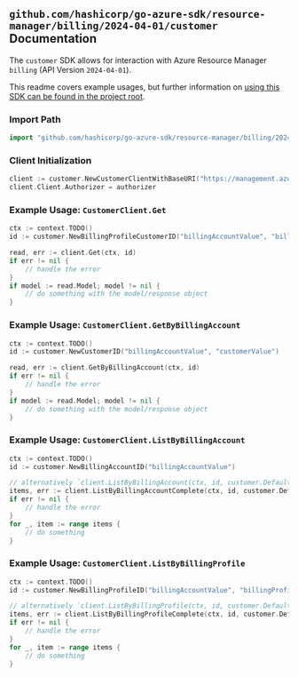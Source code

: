 
## `github.com/hashicorp/go-azure-sdk/resource-manager/billing/2024-04-01/customer` Documentation

The `customer` SDK allows for interaction with Azure Resource Manager `billing` (API Version `2024-04-01`).

This readme covers example usages, but further information on [using this SDK can be found in the project root](https://github.com/hashicorp/go-azure-sdk/tree/main/docs).

### Import Path

```go
import "github.com/hashicorp/go-azure-sdk/resource-manager/billing/2024-04-01/customer"
```


### Client Initialization

```go
client := customer.NewCustomerClientWithBaseURI("https://management.azure.com")
client.Client.Authorizer = authorizer
```


### Example Usage: `CustomerClient.Get`

```go
ctx := context.TODO()
id := customer.NewBillingProfileCustomerID("billingAccountValue", "billingProfileValue", "customerValue")

read, err := client.Get(ctx, id)
if err != nil {
	// handle the error
}
if model := read.Model; model != nil {
	// do something with the model/response object
}
```


### Example Usage: `CustomerClient.GetByBillingAccount`

```go
ctx := context.TODO()
id := customer.NewCustomerID("billingAccountValue", "customerValue")

read, err := client.GetByBillingAccount(ctx, id)
if err != nil {
	// handle the error
}
if model := read.Model; model != nil {
	// do something with the model/response object
}
```


### Example Usage: `CustomerClient.ListByBillingAccount`

```go
ctx := context.TODO()
id := customer.NewBillingAccountID("billingAccountValue")

// alternatively `client.ListByBillingAccount(ctx, id, customer.DefaultListByBillingAccountOperationOptions())` can be used to do batched pagination
items, err := client.ListByBillingAccountComplete(ctx, id, customer.DefaultListByBillingAccountOperationOptions())
if err != nil {
	// handle the error
}
for _, item := range items {
	// do something
}
```


### Example Usage: `CustomerClient.ListByBillingProfile`

```go
ctx := context.TODO()
id := customer.NewBillingProfileID("billingAccountValue", "billingProfileValue")

// alternatively `client.ListByBillingProfile(ctx, id, customer.DefaultListByBillingProfileOperationOptions())` can be used to do batched pagination
items, err := client.ListByBillingProfileComplete(ctx, id, customer.DefaultListByBillingProfileOperationOptions())
if err != nil {
	// handle the error
}
for _, item := range items {
	// do something
}
```
